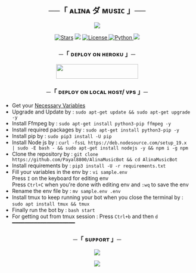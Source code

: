 <h2 align="center">
    ──「 ᴀʟɪɴᴀ ダ ᴍᴜsɪᴄ 」──
</h2>

<p align="center">
  <img src="https://te.legra.ph/file/9dbc343a45e8a349ab3bd.jpg">
</p>

<p align="center">
<a href="https://github.com/Payal8800/EraMusicBot/stargazers"><img src="https://img.shields.io/github/stars/Payal8800/AlinaMusicBot?color=black&logo=github&logoColor=black&style=for-the-badge" alt="Stars" /></a>
<a href="https://github.com/Payal8800/AlinaMusicBot/network/members"> <img src="https://img.shields.io/github/forks/Payal8800/AlinaMusicBot?color=black&logo=github&logoColor=black&style=for-the-badge" /></a>
<a href="https://github.com/Payal8800/AlinaMusicBot/blob/master/LICENSE"> <img src="https://img.shields.io/badge/License-MIT-blueviolet?style=for-the-badge" alt="License" /> </a>
<a href="https://www.python.org/"> <img src="https://img.shields.io/badge/Written%20in-Python-orange?style=for-the-badge&logo=python" alt="Python" /> </a>
<a href="https://github.com/Payal8800/AlinaMusicBot/commits/Payal8800"> <img src="https://img.shields.io/github/last-commit/Payal8800/AlinaMusicBot?color=blue&logo=github&logoColor=green&style=for-the-badge" /></a>
</p>

<p align="center">
  <https://te.legra.ph/file/81fb6a1f486091cc8c888.jpg">
</p>

<h3 align="center">
    ─「 ᴅᴇᴩʟᴏʏ ᴏɴ ʜᴇʀᴏᴋᴜ 」─
</h3>

<p align="center"><a href="https://dashboard.heroku.com/new?template=https://github.com/shadowishere07/DearMusix"> <img src="https://img.shields.io/badge/Deploy%20On%20Heroku-black?style=for-the-badge&logo=heroku" width="220" height="38.45"/></a></p>

<h3 align="center">
    ─「 ᴅᴇᴩʟᴏʏ ᴏɴ ʟᴏᴄᴀʟ ʜᴏsᴛ/ ᴠᴘs 」─
</h3>

- Get your [Necessary Variables](https://github.com/Payal8800/AlinaMusicBot/blob/master/sample.env)
- Upgrade and Update by :
`sudo apt-get update && sudo apt-get upgrade -y`
- Install Ffmpeg by :
`sudo apt-get install python3-pip ffmpeg -y`
- Install required packages by :
`sudo apt-get install python3-pip -y`
- Install pip by :
`sudo pip3 install -U pip`
- Install Node js by :
`curl -fssL https://deb.nodesource.com/setup_19.x | sudo -E bash - && sudo apt-get install nodejs -y && npm i -g npm`
- Clone the repository by :
`git clone https://github.com/Payal8800/AlinaMusicBot && cd AlinaMusicBot`
- Install requirements by :
`pip3 install -U -r requirements.txt`
- Fill your variables in the env by :
`vi sample.env`<br>
Press `I` on the keyboard for editing env<br>
Press `Ctrl+C` when you're done with editing env and `:wq` to save the env<br>
- Rename the env file by :
`mv sample.env .env`
- Install tmux to keep running your bot when you close the terminal by :
`sudo apt install tmux && tmux`
- Finally run the bot by :
`bash start`
- For getting out from tmux session : Press `Ctrl+b` and then `d`<br>
━━━━━━━━━━━━━━━━━━━━

<h3 align="center">
    ─「 sᴜᴩᴩᴏʀᴛ 」─
</h3>

<p align="center">
<a href="https://telegram.me/starshayri"><img src="https://img.shields.io/badge/-Support%20Group-blue.svg?style=for-the-badge&logo=Telegram"></a>
</p>

<p align="center">
<a href="https://telegram.me/StttaarrrKing"><img src="https://img.shields.io/badge/-Support%20Channel-blue.svg?style=for-the-badge&logo=Telegram"></a>


